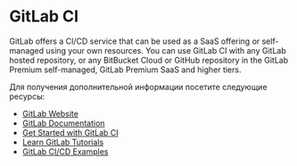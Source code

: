 # GitLab CI

GitLab offers a CI/CD service that can be used as a SaaS offering or self-managed using your own resources. You can use GitLab CI with any GitLab hosted repository, or any BitBucket Cloud or GitHub repository in the GitLab Premium self-managed, GitLab Premium SaaS and higher tiers.

Для получения дополнительной информации посетите следующие ресурсы:

- [GitLab Website](https://gitlab.com/)
- [GitLab Documentation](https://docs.gitlab.com/)
- [Get Started with GitLab CI](https://docs.gitlab.com/ee/ci/quick_start/)
- [Learn GitLab Tutorials](https://docs.gitlab.com/ee/tutorials/)
- [GitLab CI/CD Examples](https://docs.gitlab.com/ee/ci/examples/)
